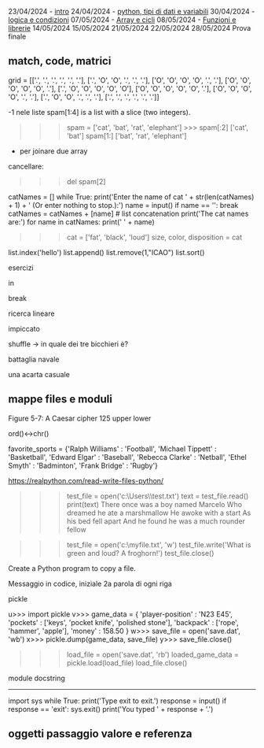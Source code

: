 23/04/2024 - [intro](intro.md)
24/04/2024 - [python, tipi di dati e variabili](python-variabili.md)
30/04/2024 - [logica e condizioni](condizioni-cicli.md)
07/05/2024 - [Array e cicli](array-cicli.md)
08/05/2024 - [Funzioni e librerie](array-cicli.md)
14/05/2024
15/05/2024
21/05/2024
22/05/2024
28/05/2024	Prova finale

## match, code, matrici


grid = [['.', '.', '.', '.', '.', '.'],
        ['.', 'O', 'O', '.', '.', '.'],
        ['O', 'O', 'O', 'O', '.', '.'],
        ['O', 'O', 'O', 'O', 'O', '.'],
        ['.', 'O', 'O', 'O', 'O', 'O'],
        ['O', 'O', 'O', 'O', 'O', '.'],
        ['O', 'O', 'O', 'O', '.', '.'],
        ['.', 'O', 'O', '.', '.', '.'],
        ['.', '.', '.', '.', '.', '.']]

-1 nele liste
spam[1:4] is a list with a slice (two integers).

>>> spam = ['cat', 'bat', 'rat', 'elephant'] >>> spam[:2]
['cat', 'bat']
>>> spam[1:]
['bat', 'rat', 'elephant']

+ per joinare due array

cancellare:
>>> del spam[2]


catNames = []
while True:
    print('Enter the name of cat ' + str(len(catNames) + 1) +
      ' (Or enter nothing to stop.):')
    name = input()
    if name == '':
        break
    catNames = catNames + [name]  # list concatenation
print('The cat names are:')
for name in catNames:
    print('  ' + name)


>>> cat = ['fat', 'black', 'loud']
 >>> size, color, disposition = cat


list.index('hello')
list.append()
list.remove(1,"ICAO")
list.sort()

esercizi

in

break

ricerca lineare

impiccato

shuffle -> in quale dei tre bicchieri è?

battaglia navale

una acarta casuale
## mappe files e moduli



Figure 5-7: A Caesar cipher 125
upper
lower

ord()<->chr()

favorite_sports = {'Ralph Williams' : 'Football',
                                 'Michael Tippett' : 'Basketball',
                                 'Edward Elgar' : 'Baseball',
                                 'Rebecca Clarke' : 'Netball',
                                 'Ethel Smyth' : 'Badminton',
                                 'Frank Bridge' : 'Rugby'}

https://realpython.com/read-write-files-python/
                                 
>>> test_file = open('c:\\Users\\<your username>\\test.txt')
>>> text = test_file.read()
>>> print(text)
There once was a boy named Marcelo
Who dreamed he ate a marshmallow
He awoke with a start
As his bed fell apart
And he found he was a much rounder fellow

>>> test_file = open('c:\\myfile.txt', 'w')
>>> test_file.write('What is green and loud? A froghorn!')
>>> test_file.close()


Create a Python program to copy a file.

Messaggio in codice, iniziale 2a parola di ogni riga

pickle

u>>> import pickle v>>> game_data = {
                'player-position' : 'N23 E45',
                'pockets' : ['keys', 'pocket knife', 'polished stone'],
                'backpack' : ['rope', 'hammer', 'apple'],
                'money' : 158.50
                }
w>>> save_file = open('save.dat', 'wb')
x>>> pickle.dump(game_data, save_file)
y>>> save_file.close()


>>> load_file = open('save.dat', 'rb')
>>> loaded_game_data = pickle.load(load_file)
>>> load_file.close()


module
docstring



---

import sys
             while True:
                 print('Type exit to exit.')
                 response = input()
                 if response == 'exit':
                     sys.exit()
                 print('You typed ' + response + '.')

## oggetti passaggio valore e referenza
